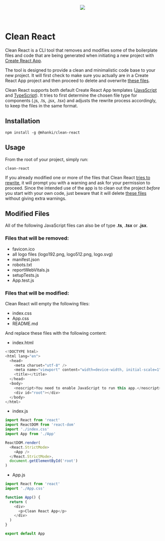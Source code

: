 <p align="center"><img src="https://github.com/mhanki/clean-reactmaster/assets/logo.png" /></p>
<br>

# Clean React

Clean React is a CLI tool that removes and modifies some of the boilerplate files and code that are being generated when initiating a new project with [Create React App](https://create-react-app.dev/).

The tool is designed to provide a clean and minimalistic code base to your new project. It will first check to make sure you actually are in a Create React App project and then proceed to delete and overwrite [these files](https://github.com/mhanki/clean-react#modified-files).

Clean React supports both default Create React App templates ([JavaScript](https://github.com/facebook/create-react-app/tree/master/packages/cra-template) and [TypeScript](https://github.com/facebook/create-react-app/tree/master/packages/cra-template-typescript)). It tries to first determine the chosen file type for components (.js, .ts, .jsx, .tsx) and adjusts the rewrite process accordingly, to keep the files in the same format.

## Installation

```
npm install -g @mhanki/clean-react
```  

## Usage
From the root of your project, simply run:
```
clean-react
```


If you already modified one or more of the files that Clean React [tries to rewrite](https://github.com/mhanki/clean-react#files-that-will-be-modified), it will prompt you with a warning and ask for your permission to proceed. Since the intended use of the app is to clean out the project *before* you start with your own code, just beware that it will delete [these files](https://github.com/mhanki/clean-react#files-that-will-be-removed) without giving extra warnings.  

## Modified Files
All of the following JavaScript files can also be of type  **.ts**, **.tsx** or **.jsx**.

### Files that will be removed:

- favicon.ico
- all logo files (logo192.png, logo512.png, logo.svg)
- manifest.json
- robots.txt
- reportWebVitals.js
- setupTests.js
- App.test.js

### Files that will be modified:
Clean React will empty the following files:
- index.css
- App.css
- README.md

And replace these files with the following content:  
  
- index.html
```js
<!DOCTYPE html>
<html lang="en">
  <head>
    <meta charset="utf-8" />
    <meta name="viewport" content="width=device-width, initial-scale=1" />
    <title></title>
  </head>
  <body>
    <noscript>You need to enable JavaScript to run this app.</noscript>
    <div id="root"></div>
  </body>
</html>
```

- index.js
```js
import React from 'react'
import ReactDOM from 'react-dom'
import './index.css'
import App from './App'

ReactDOM.render(
  <React.StrictMode>
    <App />
  </React.StrictMode>,
  document.getElementById('root')
)
```

- App.js
```js
import React from 'react'
import './App.css'

function App() {
  return (
    <div>
      <p>Clean React App</p>
    </div>
  )
}

export default App
```